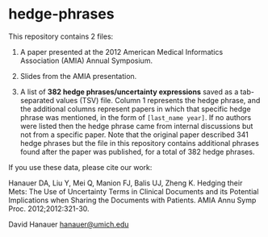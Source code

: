 # hedge-phrases

This repository contains 2 files:

1. A paper presented at the 2012 American Medical Informatics Association (AMIA) Annual Symposium.

2. Slides from the AMIA presentation.

3. A list of **382 hedge phrases/uncertainty expressions** saved as a tab-separated values (TSV) file. Column 1 represents the hedge phrase, and the additional columns represent papers in which that specific hedge phrase was mentioned, in the form of `[last_name year]`.  If no authors were listed then the hedge phrase came from internal discussions but not from a specific paper.  Note that the original paper described 341 hedge phrases but the file in this repository contains additional phrases found after the paper was published, for a total of 382 hedge phrases.


If you use these data, please cite our work:

Hanauer DA, Liu Y, Mei Q, Manion FJ, Balis UJ, Zheng K. Hedging their Mets: The Use of Uncertainty Terms in Clinical Documents and its Potential Implications when Sharing the Documents with Patients. AMIA Annu Symp Proc. 2012;2012:321-30.

David Hanauer
hanauer@umich.edu
